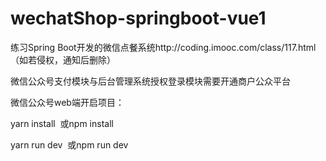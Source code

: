 # wechatShop-springboot-vue1
练习Spring Boot开发的微信点餐系统http://coding.imooc.com/class/117.html   （如若侵权，通知后删除）

微信公众号支付模块与后台管理系统授权登录模块需要开通商户公众平台

微信公众号web端开启项目：

yarn install  或npm install

yarn run dev  或npm run dev
